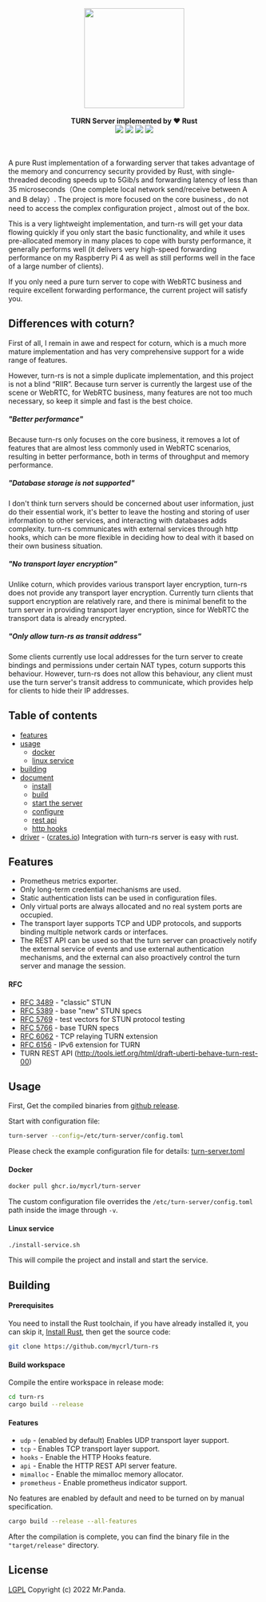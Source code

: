 <!--lint disable no-literal-urls-->
<div align="center">
  <img src="./logo.svg" width="200px"/>
</div>
<br/>
<div align="center">
  <strong>TURN Server implemented by ❤️ Rust</strong>
</div>
<div align="center">
  <img src="https://img.shields.io/github/actions/workflow/status/mycrl/turn-rs/tests.yml?branch=main"/>
  <img src="https://img.shields.io/github/license/mycrl/turn-rs"/>
  <img src="https://img.shields.io/github/issues/mycrl/turn-rs"/>
  <img src="https://img.shields.io/github/stars/mycrl/turn-rs"/>
</div>
<br/>
<br/>

A pure Rust implementation of a forwarding server that takes advantage of the memory and concurrency security provided by Rust, with single-threaded decoding speeds up to 5Gib/s and forwarding latency of less than 35 microseconds（One complete local network send/receive between A and B delay）. The project is more focused on the core business , do not need to access the complex configuration project , almost out of the box.

This is a very lightweight implementation, and turn-rs will get your data flowing quickly if you only start the basic functionality, and while it uses pre-allocated memory in many places to cope with bursty performance, it generally performs well (it delivers very high-speed forwarding performance on my Raspberry Pi 4 as well as still performs well in the face of a large number of clients).

If you only need a pure turn server to cope with WebRTC business and require excellent forwarding performance, the current project will satisfy you.

## Differences with coturn?

First of all, I remain in awe and respect for coturn, which is a much more mature implementation and has very comprehensive support for a wide range of features.

However, turn-rs is not a simple duplicate implementation, and this project is not a blind “RIIR”. Because turn server is currently the largest use of the scene or WebRTC, for WebRTC business, many features are not too much necessary, so keep it simple and fast is the best choice.

##### "Better performance"

Because turn-rs only focuses on the core business, it removes a lot of features that are almost less commonly used in WebRTC scenarios, resulting in better performance, both in terms of throughput and memory performance.

##### "Database storage is not supported"

I don't think turn servers should be concerned about user information, just do their essential work, it's better to leave the hosting and storing of user information to other services, and interacting with databases adds complexity. turn-rs communicates with external services through http hooks, which can be more flexible in deciding how to deal with it based on their own business situation.

##### "No transport layer encryption"

Unlike coturn, which provides various transport layer encryption, turn-rs does not provide any transport layer encryption. Currently turn clients that support encryption are relatively rare, and there is minimal benefit to the turn server in providing transport layer encryption, since for WebRTC the transport data is already encrypted.

##### "Only allow turn-rs as transit address"

Some clients currently use local addresses for the turn server to create bindings and permissions under certain NAT types, coturn supports this behaviour. However, turn-rs does not allow this behaviour, any client must use the turn server's transit address to communicate, which provides help for clients to hide their IP addresses.

## Table of contents

-   [features](#features)
-   [usage](#usage)
    -   [docker](#docker)
    -   [linux service](#linux-service)
-   [building](#building)
-   [document](./docs)
    -   [install](./docs/install.md)
    -   [build](./docs/build.md)
    -   [start the server](./docs/start-the-server.md)
    -   [configure](./docs/configure.md)
    -   [rest api](./docs/rest-api.md)
    -   [http hooks](./docs/http-hooks.md)
-   [driver](./drivers) - ([crates.io](https://crates.io/crates/turn-driver)) Integration with turn-rs server is easy with rust.

## Features

-   Prometheus metrics exporter.
-   Only long-term credential mechanisms are used.
-   Static authentication lists can be used in configuration files.
-   Only virtual ports are always allocated and no real system ports are occupied.
-   The transport layer supports TCP and UDP protocols, and supports binding multiple network cards or interfaces.
-   The REST API can be used so that the turn server can proactively notify the external service of events and use external authentication mechanisms, and the external can also proactively control the turn server and manage the session.

#### RFC

-   [RFC 3489](https://datatracker.ietf.org/doc/html/rfc3489) - "classic" STUN
-   [RFC 5389](https://datatracker.ietf.org/doc/html/rfc5389) - base "new" STUN specs
-   [RFC 5769](https://datatracker.ietf.org/doc/html/rfc5769) - test vectors for STUN protocol testing
-   [RFC 5766](https://datatracker.ietf.org/doc/html/rfc5766) - base TURN specs
-   [RFC 6062](https://datatracker.ietf.org/doc/html/rfc6062) - TCP relaying TURN extension
-   [RFC 6156](https://datatracker.ietf.org/doc/html/rfc6156) - IPv6 extension for TURN
-   TURN REST API (http://tools.ietf.org/html/draft-uberti-behave-turn-rest-00)

## Usage

First, Get the compiled binaries from [github release](https://github.com/mycrl/turn-rs/releases).

Start with configuration file:

```bash
turn-server --config=/etc/turn-server/config.toml
```

Please check the example configuration file for details: [turn-server.toml](./turn-server.toml)

#### Docker

```bash
docker pull ghcr.io/mycrl/turn-server
```

The custom configuration file overrides the `/etc/turn-server/config.toml` path inside the image through `-v`.

#### Linux service

```
./install-service.sh
```

This will compile the project and install and start the service.

## Building

#### Prerequisites

You need to install the Rust toolchain, if you have already installed it, you can skip it, [Install Rust](https://www.rust-lang.org/tools/install), then get the source code:

```bash
git clone https://github.com/mycrl/turn-rs
```

#### Build workspace

Compile the entire workspace in release mode:

```bash
cd turn-rs
cargo build --release
```

#### Features

-   `udp` - (enabled by default) Enables UDP transport layer support.
-   `tcp` - Enables TCP transport layer support.
-   `hooks` - Enable the HTTP Hooks feature.
-   `api` - Enable the HTTP REST API server feature.
-   `mimalloc` - Enable the mimalloc memory allocator.
-   `prometheus` - Enable prometheus indicator support.

No features are enabled by default and need to be turned on by manual specification.

```bash
cargo build --release --all-features
```

After the compilation is complete, you can find the binary file in the `"target/release"` directory.

## License

[LGPL](./LICENSE)
Copyright (c) 2022 Mr.Panda.
